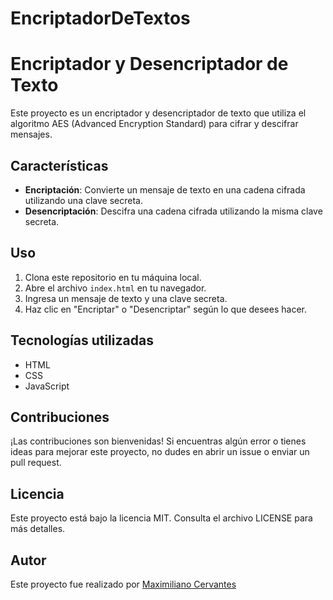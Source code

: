 # EncriptadorDeTextos

# Encriptador y Desencriptador de Texto

Este proyecto es un encriptador y desencriptador de texto que utiliza el algoritmo AES (Advanced Encryption Standard) para cifrar y descifrar mensajes.

## Características

- **Encriptación**: Convierte un mensaje de texto en una cadena cifrada utilizando una clave secreta.
- **Desencriptación**: Descifra una cadena cifrada utilizando la misma clave secreta.

## Uso

1. Clona este repositorio en tu máquina local.
2. Abre el archivo `index.html` en tu navegador.
3. Ingresa un mensaje de texto y una clave secreta.
4. Haz clic en "Encriptar" o "Desencriptar" según lo que desees hacer.

## Tecnologías utilizadas

- HTML
- CSS
- JavaScript

## Contribuciones

¡Las contribuciones son bienvenidas! Si encuentras algún error o tienes ideas para mejorar este proyecto, no dudes en abrir un issue o enviar un pull request.

## Licencia

Este proyecto está bajo la licencia MIT. Consulta el archivo LICENSE para más detalles.

## Autor

Este proyecto fue realizado por [Maximiliano Cervantes](https://github.com/Maxcerva12)
